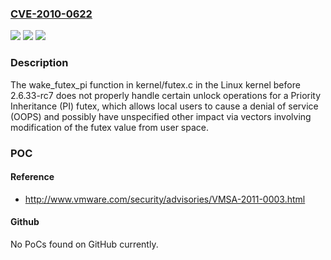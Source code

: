 ### [CVE-2010-0622](https://cve.mitre.org/cgi-bin/cvename.cgi?name=CVE-2010-0622)
![](https://img.shields.io/static/v1?label=Product&message=n%2Fa&color=blue)
![](https://img.shields.io/static/v1?label=Version&message=n%2Fa&color=blue)
![](https://img.shields.io/static/v1?label=Vulnerability&message=n%2Fa&color=brighgreen)

### Description

The wake_futex_pi function in kernel/futex.c in the Linux kernel before 2.6.33-rc7 does not properly handle certain unlock operations for a Priority Inheritance (PI) futex, which allows local users to cause a denial of service (OOPS) and possibly have unspecified other impact via vectors involving modification of the futex value from user space.

### POC

#### Reference
- http://www.vmware.com/security/advisories/VMSA-2011-0003.html

#### Github
No PoCs found on GitHub currently.

